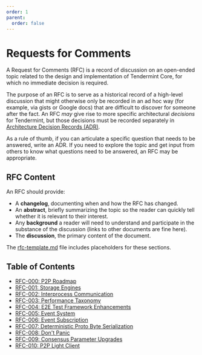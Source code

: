 ```yaml
---
order: 1
parent:
  order: false
---
```


# Requests for Comments

A Request for Comments (RFC) is a record of discussion on an open-ended topic
related to the design and implementation of Tendermint Core, for which no
immediate decision is required.

The purpose of an RFC is to serve as a historical record of a high-level
discussion that might otherwise only be recorded in an ad hoc way (for example,
via gists or Google docs) that are difficult to discover for someone after the
fact. An RFC _may_ give rise to more specific architectural _decisions_ for
Tendermint, but those decisions must be recorded separately in [Architecture
Decision Records (ADR)](./../architecture).

As a rule of thumb, if you can articulate a specific question that needs to be
answered, write an ADR. If you need to explore the topic and get input from
others to know what questions need to be answered, an RFC may be appropriate.

## RFC Content

An RFC should provide:

- A **changelog**, documenting when and how the RFC has changed.
- An **abstract**, briefly summarizing the topic so the reader can quickly tell
  whether it is relevant to their interest.
- Any **background** a reader will need to understand and participate in the
  substance of the discussion (links to other documents are fine here).
- The **discussion**, the primary content of the document.

The [rfc-template.md](./rfc-template.md) file includes placeholders for these
sections.

## Table of Contents

- [RFC-000: P2P Roadmap](./rfc-000-p2p-roadmap.rst)
- [RFC-001: Storage Engines](./rfc-001-storage-engine.rst)
- [RFC-002: Interprocess Communication](./rfc-002-ipc-ecosystem.md)
- [RFC-003: Performance Taxonomy](./rfc-003-performance-questions.md)
- [RFC-004: E2E Test Framework Enhancements](./rfc-004-e2e-framework.md)
- [RFC-005: Event System](./rfc-005-event-system.rst)
- [RFC-006: Event Subscription](./rfc-006-event-subscription.md)
- [RFC-007: Deterministic Proto Byte Serialization](./rfc-007-deterministic-proto-bytes.md)
- [RFC-008: Don't Panic](./rfc-008-don't-panic.md)
- [RFC-009: Consensus Parameter Upgrades](./rfc-009-consensus-parameter-upgrades.md)
- [RFC-010: P2P Light Client](./rfc-010-p2p-light-client.rst)

<!-- - [RFC-NNN: Title](./rfc-NNN-title.md) -->
